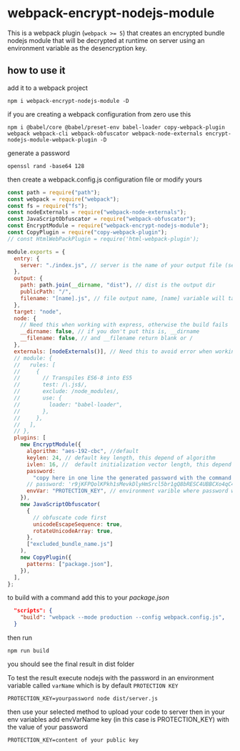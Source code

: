 # webpack-encrypt-nodejs-module

This is a webpack plugin (`webpack >= 5`) that creates an encrypted bundle nodejs module that will be decrypted at runtime on server using an environment variable as the desencryption key.

## how to use it

add it to a webpack project

```shell
npm i webpack-encrypt-nodejs-module -D
```

if you are creating a webpack configuration from zero use this

```shell
npm i @babel/core @babel/preset-env babel-loader copy-webpack-plugin webpack webpack-cli webpack-obfuscator webpack-node-externals encrypt-nodejs-module-webpack-plugin -D
```

generate a password

```shell
openssl rand -base64 128
```

then create a webpack.config.js configuration file or modify yours

```js
const path = require("path");
const webpack = require("webpack");
const fs = require("fs");
const nodeExternals = require("webpack-node-externals");
const JavaScriptObfuscator = require("webpack-obfuscator");
const EncryptModule = require("webpack-encrypt-nodejs-module");
const CopyPlugin = require("copy-webpack-plugin");
// const HtmlWebPackPlugin = require('html-webpack-plugin');

module.exports = {
  entry: {
    server: "./index.js", // server is the name of your output file (server.js), and index.js your source script
  },
  output: {
    path: path.join(__dirname, "dist"), // dist is the output dir
    publicPath: "/",
    filename: "[name].js", // file output name, [name] variable will take the value declared in entry, in this case [server]
  },
  target: "node",
  node: {
    // Need this when working with express, otherwise the build fails
    __dirname: false, // if you don't put this is, __dirname
    __filename: false, // and __filename return blank or /
  },
  externals: [nodeExternals()], // Need this to avoid error when working with Express
  // module: {
  //   rules: [
  //     {
  //       // Transpiles ES6-8 into ES5
  //       test: /\.js$/,
  //       exclude: /node_modules/,
  //       use: {
  //         loader: "babel-loader",
  //       },
  //     },
  //   ],
  // },
  plugins: [
    new EncryptModule({
      algorithm: "aes-192-cbc", //default
      keylen: 24, // default key length, this depend of algorithm
      ivlen: 16, //  default initialization vector length, this depend of algorithm
      password:
        "copy here in one line the generated password with the command -> openssl rand -base64 128", // this is used to generate a key
      // password: 'r9jKFPQolKPkh1sMevkDlyHmSrcl5br1gQ8bRESC4UBBCXo4qC4O0S5PKAduodsejDW789RdOqpRQsez9I+4S0KUabHKPoYOZ3PP3ExAZiErMFs7HQqdNNBjkTG3EknH6OjkLhoHBZ3NmodBnURHkMf6CXucIrjt+dqMQoEOq1M=',
      envVar: "PROTECTION_KEY", // environment varible where password will be obtained at runtime in server
    }),
    new JavaScriptObfuscator(
      {
        // obfuscate code first
        unicodeEscapeSequence: true,
        rotateUnicodeArray: true,
      },
      ["excluded_bundle_name.js"]
    ),
    new CopyPlugin({
      patterns: ["package.json"],
    }),
  ],
};
```

to build with a command add this to your _package.json_

```json
  "scripts": {
    "build": "webpack --mode production --config webpack.config.js",
  }
```

then run

```shell
npm run build
```

you should see the final result in dist folder

To test the result execute nodejs with the password in an environment variable called `varName` which is by default `PROTECTION KEY`

```shell
PROTECTION_KEY=yourpassword node dist/server.js
```

then use your selected method to upload your code to server
then in your env variables add envVarName key (in this case is PROTECTION_KEY) with the value of your password

```shell
PROTECTION_KEY=content of your public key
```
